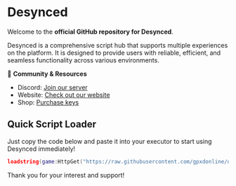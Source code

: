 # Desynced

Welcome to the **official GitHub repository for Desynced**.

Desynced is a comprehensive script hub that supports multiple experiences on the platform. It is designed to provide users with reliable, efficient, and seamless functionality across various environments.

🔗 **Community & Resources**

* Discord: [Join our server](https://discord.gg/qXp6nv3pKk)  
* Website: [Check out our website](https://ervcommunity.com/)
* Shop: [Purchase keys](https://desynced404.mysellauth.com/)

## Quick Script Loader

Just copy the code below and paste it into your executor to start using Desynced immediately!

```lua
loadstring(game:HttpGet("https://raw.githubusercontent.com/gpxdonline/desynced/refs/heads/main/loader.lua", true))()
````

Thank you for your interest and support!

